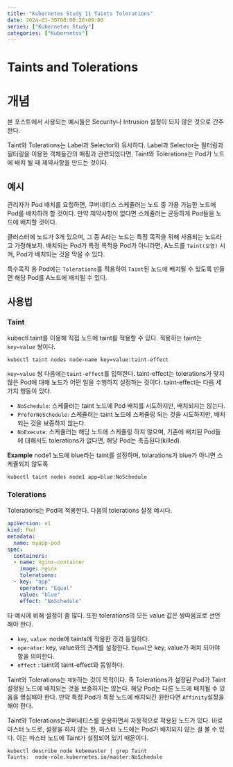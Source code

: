 ```yaml
---
title: "Kubernetes Study 11 Taints Tolerations"
date: 2024-01-30T00:00:26+09:00
series: ["Kubernetes Study"]
categories: ["Kubernetes"]
---
```


# Taints and Tolerations

# 개념

본 포스트에서 사용되는 예시들은 Security나 Intrusion 설정이 되지 않은 것으로 간주한다.

Taint와 Tolerations는 Label과 Selector와 유사하다. Label과 Selector는 필터링과 필터링을 이용한 객체들간의 매핑과 관련되었다면, Taint와 Tolerations는 Pod가 노드에 배치 될 때 제약사항을 만드는 것이다.

## 예시

관리자가 Pod 배치를 요청하면, 쿠버네티스 스케쥴러는 노드 중 가용 가능한 노드에 Pod를 배치하려 할 것이다. 만약 제약사항이 없다면 스케쥴러는 균등하게 Pod들을 노드에 배치할 것이다.

클러스터에 노드가 3개 있으며, 그 중 A라는 노드는 특정 목적을 위해 사용되는 노드라고 가정해보자. 배치되는 Pod가 특정 목적용 Pod가 아니라면, A노드를 `Taint(오염)` 시켜, Pod가 배치되는 것을 막을 수 있다.

특수목적 용 Pod에는 `Tolerations`를 적용하여 `Taint`된 노드에 배치될 수 있도록 만들면 해당 Pod를 A노드에 배치될 수 있다.

## 사용법
### Taint
kubectl taint를 이용해 직접 노드에 taint를 적용할 수 있다. 적용하는 taint는 `key=value` 쌍이다.  
```shell
kubectl taint nodes node-name key=value:taint-effect
```
`key=value` 쌍 다음에는`taint-effect`를 입력한다. taint-effect는 tolerations가 맞지 않은 Pod에 대해 노드가 어떤 일을 수행하지 설정하는 것이다. taint-effect는 다음 세 가지 행동이 있다.
- `NoSchedule`: 스케쥴러는 taint 노드에 Pod 배치를 시도하지만, 배치되지는 않는다.
- `PreferNoSchedule`: 스케쥴러는 taint 노드에 스케쥴링 되는 것을 시도하지만, 배치되는 것을 보증하지 않는다.
- `NoExecute`: 스케쥴러는 해당 노드에 스케쥴링 하지 않으며, 기존에 배치된 Pod들에 대해서도 tolerations가 없다면, 해당 Pod는 축출된다(killed).

**Example**
node1 노드에 blue라는 taint를 설정하며, tolarations가 blue가 아니면 스케쥴되지 않도록 
```
kubectl taint nodes node1 app=blue:NoSchedule
```

### Tolerations
Tolerations는 Pod에 적용한다.  다음의 tolerations 설정 예시다.
```yaml
apiVersion: v1
kind: Pod
metadata:
  name: myapp-pod
spec:
  containers:
  - name: nginx-container
    image: nginx
    tolerations:
  - key: "app"
    operator: "Equal"
    value: "blue"
    effect: "NoSchedule"
```

타 예시에 비해 설정이 좀 많다. 또한 tolerations의 모든 value 값은 쌍따옴표로 선언해야 한다.
- `key`, `value`: node에 taints에 적용한 것과 동일하다.
- `operator`: key, value와의 관계를 설정한다. `Equal`은 key, value가 매치 되어야 함을 의미한다.
- `effect` : taint의 taint-effect와 동일하다. 

Taint와 Tolerations는 `제한`하는 것이 목적이다. 즉 Tolerations가 설정된 Pod가 Taint설정된 노드에 배치되는 것을 보증하지는 않는다. 해당 Pod는 다른 노드에 배치될 수 있음을 명심해야 한다.  만약 특정 Pod가 특정 노드에 배치되긴 원한다면 `Affinity`설정을 해야 한다.

Taint와 Tolerations는쿠버네티스를 운용하면서 자동적으로 적용된 노드가 있다. 바로 마스터 노드로, 설정을 하지 않는 한, 마스터 노드에는 Pod가 배치되지 않는 걸 볼 수 있다. 이는 마스터 노드에 Taint가 설정되어 있기 때문이다. 
```shell
kubectl describe node kubemaster | grep Taint
Taints:  node-role.kubernetes.io/master:NoSchedule
```